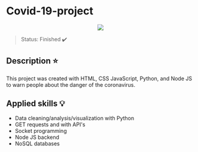 # Covid-19-project

<p align='center'><img src='https://i.imgur.com/RHmYJFH.gif'></p>

> Status: Finished :heavy_check_mark:

## Description :star:

This project was created with HTML, CSS JavaScript, Python, and Node JS to warn people about the danger of the coronavirus. 

## Applied skills :bulb:

- Data cleaning/analysis/visualization with Python
-  GET requests and with API's
- Socket programming
- Node JS backend
- NoSQL databases

